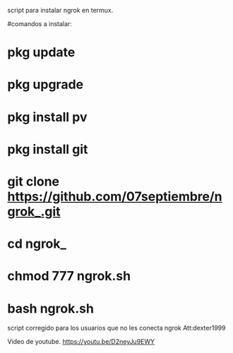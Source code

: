 script para instalar ngrok en termux.


#comandos a instalar:
# pkg update
# pkg upgrade
# pkg install pv
# pkg install git
# git clone https://github.com/07septiembre/ngrok_.git
# cd ngrok_
# chmod 777 ngrok.sh
# bash ngrok.sh
script corregido para los usuarios que no les conecta ngrok
Att:dexter1999

Video de youtube.
https://youtu.be/D2neyJu9EWY
